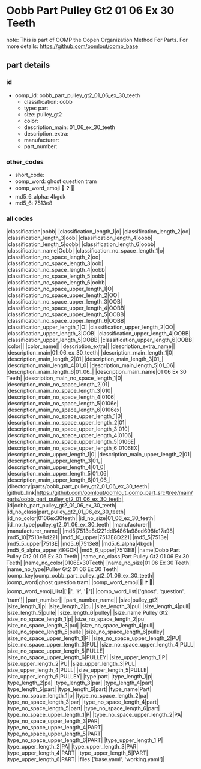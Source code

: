 # Oobb Part Pulley Gt2 01 06 Ex 30 Teeth  

note: This is part of OOMP the Oopen Organization Method For Parts. For more details: https://github.com/oomlout/oomp_base

##  part details





### id
* oomp_id: oobb_part_pulley_gt2_01_06_ex_30_teeth
  * classification: oobb
  * type: part
  * size: pulley_gt2
  * color: 
  * description_main: 01_06_ex_30_teeth
  * description_extra: 
  * manufacturer: 
  * part_number: 

### other_codes
* short_code: 
* oomp_word: ghost question tram
* oomp_word_emoji :ghost: :question: :tram:
* md5_6_alpha: 4kgdk
* md5_6: 7513e8

### all codes 
|classification|oobb|
|classification_length_1|o|
|classification_length_2|oo|
|classification_length_3|oob|
|classification_length_4|oobb|
|classification_length_5|oobb|
|classification_length_6|oobb|
|classification_name|Oobb|
|classification_no_space_length_1|o|
|classification_no_space_length_2|oo|
|classification_no_space_length_3|oob|
|classification_no_space_length_4|oobb|
|classification_no_space_length_5|oobb|
|classification_no_space_length_6|oobb|
|classification_no_space_upper_length_1|O|
|classification_no_space_upper_length_2|OO|
|classification_no_space_upper_length_3|OOB|
|classification_no_space_upper_length_4|OOBB|
|classification_no_space_upper_length_5|OOBB|
|classification_no_space_upper_length_6|OOBB|
|classification_upper_length_1|O|
|classification_upper_length_2|OO|
|classification_upper_length_3|OOB|
|classification_upper_length_4|OOBB|
|classification_upper_length_5|OOBB|
|classification_upper_length_6|OOBB|
|color||
|color_name||
|description_extra||
|description_extra_name||
|description_main|01_06_ex_30_teeth|
|description_main_length_1|0|
|description_main_length_2|01|
|description_main_length_3|01_|
|description_main_length_4|01_0|
|description_main_length_5|01_06|
|description_main_length_6|01_06_|
|description_main_name|01 06 Ex 30 Teeth|
|description_main_no_space_length_1|0|
|description_main_no_space_length_2|01|
|description_main_no_space_length_3|010|
|description_main_no_space_length_4|0106|
|description_main_no_space_length_5|0106e|
|description_main_no_space_length_6|0106ex|
|description_main_no_space_upper_length_1|0|
|description_main_no_space_upper_length_2|01|
|description_main_no_space_upper_length_3|010|
|description_main_no_space_upper_length_4|0106|
|description_main_no_space_upper_length_5|0106E|
|description_main_no_space_upper_length_6|0106EX|
|description_main_upper_length_1|0|
|description_main_upper_length_2|01|
|description_main_upper_length_3|01_|
|description_main_upper_length_4|01_0|
|description_main_upper_length_5|01_06|
|description_main_upper_length_6|01_06_|
|directory|parts/oobb_part_pulley_gt2_01_06_ex_30_teeth|
|github_link|https://github.com/oomlout/oomlout_oomp_part_src/tree/main/parts/oobb_part_pulley_gt2_01_06_ex_30_teeth|
|id|oobb_part_pulley_gt2_01_06_ex_30_teeth|
|id_no_class|part_pulley_gt2_01_06_ex_30_teeth|
|id_no_color|0106ex30teeth|
|id_no_size|01_06_ex_30_teeth|
|id_no_type|pulley_gt2_01_06_ex_30_teeth|
|manufacturer||
|manufacturer_name||
|md5|7513e8d221dd84861a98ed698fe17a98|
|md5_10|7513e8d221|
|md5_10_upper|7513E8D221|
|md5_5|7513e|
|md5_5_upper|7513E|
|md5_6|7513e8|
|md5_6_alpha|4kgdk|
|md5_6_alpha_upper|4KGDK|
|md5_6_upper|7513E8|
|name|Oobb Part Pulley Gt2 01 06 Ex 30 Teeth|
|name_no_class|Part Pulley Gt2 01 06 Ex 30 Teeth|
|name_no_color|0106Ex30Teeth|
|name_no_size|01 06 Ex 30 Teeth|
|name_no_type|Pulley Gt2 01 06 Ex 30 Teeth|
|oomp_key|oomp_oobb_part_pulley_gt2_01_06_ex_30_teeth|
|oomp_word|ghost question tram|
|oomp_word_emoji|:ghost: :question: :tram:|
|oomp_word_emoji_list|[':ghost:', ':question:', ':tram:']|
|oomp_word_list|['ghost', 'question', 'tram']|
|part_number||
|part_number_name||
|size|pulley_gt2|
|size_length_1|p|
|size_length_2|pu|
|size_length_3|pul|
|size_length_4|pull|
|size_length_5|pulle|
|size_length_6|pulley|
|size_name|Pulley Gt2|
|size_no_space_length_1|p|
|size_no_space_length_2|pu|
|size_no_space_length_3|pul|
|size_no_space_length_4|pull|
|size_no_space_length_5|pulle|
|size_no_space_length_6|pulley|
|size_no_space_upper_length_1|P|
|size_no_space_upper_length_2|PU|
|size_no_space_upper_length_3|PUL|
|size_no_space_upper_length_4|PULL|
|size_no_space_upper_length_5|PULLE|
|size_no_space_upper_length_6|PULLEY|
|size_upper_length_1|P|
|size_upper_length_2|PU|
|size_upper_length_3|PUL|
|size_upper_length_4|PULL|
|size_upper_length_5|PULLE|
|size_upper_length_6|PULLEY|
|type|part|
|type_length_1|p|
|type_length_2|pa|
|type_length_3|par|
|type_length_4|part|
|type_length_5|part|
|type_length_6|part|
|type_name|Part|
|type_no_space_length_1|p|
|type_no_space_length_2|pa|
|type_no_space_length_3|par|
|type_no_space_length_4|part|
|type_no_space_length_5|part|
|type_no_space_length_6|part|
|type_no_space_upper_length_1|P|
|type_no_space_upper_length_2|PA|
|type_no_space_upper_length_3|PAR|
|type_no_space_upper_length_4|PART|
|type_no_space_upper_length_5|PART|
|type_no_space_upper_length_6|PART|
|type_upper_length_1|P|
|type_upper_length_2|PA|
|type_upper_length_3|PAR|
|type_upper_length_4|PART|
|type_upper_length_5|PART|
|type_upper_length_6|PART|
|files|['base.yaml', 'working.yaml']|
